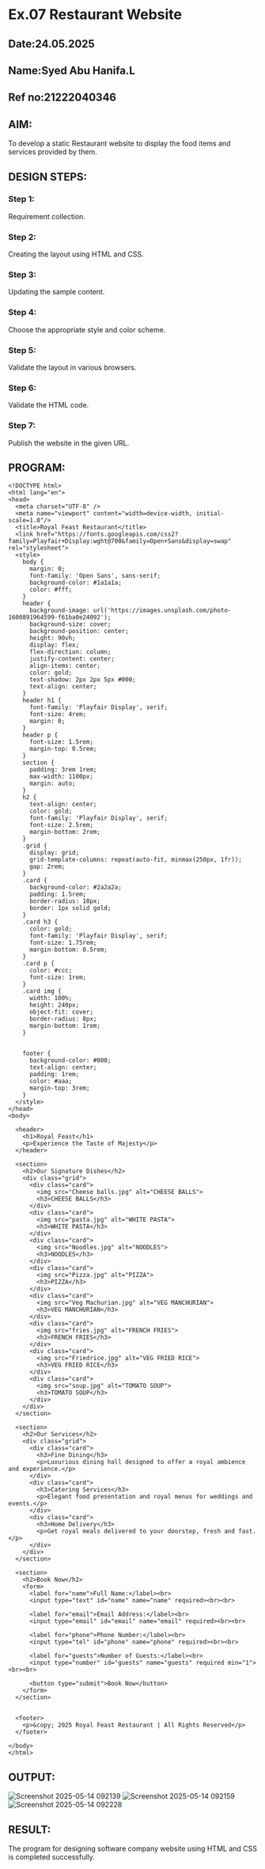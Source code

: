 # Ex.07 Restaurant Website
## Date:24.05.2025
## Name:Syed Abu Hanifa.L
## Ref no:21222040346

## AIM:
To develop a static Restaurant website to display the food items and services provided by them.

## DESIGN STEPS:

### Step 1:
Requirement collection.

### Step 2:
Creating the layout using HTML and CSS.

### Step 3:
Updating the sample content.

### Step 4:
Choose the appropriate style and color scheme.

### Step 5:
Validate the layout in various browsers.

### Step 6:
Validate the HTML code.

### Step 7:
Publish the website in the given URL.

## PROGRAM:
```
<!DOCTYPE html>
<html lang="en">
<head>
  <meta charset="UTF-8" />
  <meta name="viewport" content="width=device-width, initial-scale=1.0"/>
  <title>Royal Feast Restaurant</title>
  <link href="https://fonts.googleapis.com/css2?family=Playfair+Display:wght@700&family=Open+Sans&display=swap" rel="stylesheet">
  <style>
    body {
      margin: 0;
      font-family: 'Open Sans', sans-serif;
      background-color: #1a1a1a;
      color: #fff;
    }
    header {
      background-image: url('https://images.unsplash.com/photo-1600891964599-f61ba0e24092');
      background-size: cover;
      background-position: center;
      height: 90vh;
      display: flex;
      flex-direction: column;
      justify-content: center;
      align-items: center;
      color: gold;
      text-shadow: 2px 2px 5px #000;
      text-align: center;
    }
    header h1 {
      font-family: 'Playfair Display', serif;
      font-size: 4rem;
      margin: 0;
    }
    header p {
      font-size: 1.5rem;
      margin-top: 0.5rem;
    }
    section {
      padding: 3rem 1rem;
      max-width: 1100px;
      margin: auto;
    }
    h2 {
      text-align: center;
      color: gold;
      font-family: 'Playfair Display', serif;
      font-size: 2.5rem;
      margin-bottom: 2rem;
    }
    .grid {
      display: grid;
      grid-template-columns: repeat(auto-fit, minmax(250px, 1fr));
      gap: 2rem;
    }
    .card {
      background-color: #2a2a2a;
      padding: 1.5rem;
      border-radius: 10px;
      border: 1px solid gold;
    }
    .card h3 {
      color: gold;
      font-family: 'Playfair Display', serif;
      font-size: 1.75rem;
      margin-bottom: 0.5rem;
    }
    .card p {
      color: #ccc;
      font-size: 1rem;
    }
    .card img {
      width: 100%;
      height: 240px;
      object-fit: cover;
      border-radius: 8px;
      margin-bottom: 1rem;
    }
    

    footer {
      background-color: #000;
      text-align: center;
      padding: 1rem;
      color: #aaa;
      margin-top: 3rem;
    }
  </style>
</head>
<body>

  <header>
    <h1>Royal Feast</h1>
    <p>Experience the Taste of Majesty</p>
  </header>

  <section>
    <h2>Our Signature Dishes</h2>
    <div class="grid">
      <div class="card">
        <img src="Cheese balls.jpg" alt="CHEESE BALLS">
        <h3>CHEESE BALLS</h3>
      </div>
      <div class="card">
        <img src="pasta.jpg" alt="WHITE PASTA">
        <h3>WHITE PASTA</h3>
      </div>
      <div class="card">
        <img src="Noodles.jpg" alt="NOODLES">
        <h3>NOODLES</h3>
      </div>
      <div class="card">
        <img src="Pizza.jpg" alt="PIZZA">
        <h3>PIZZA</h3>
      </div>
      <div class="card">
        <img src="Veg Machurian.jpg" alt="VEG MANCHURIAN">
        <h3>VEG MANCHURIAN</h3>
      </div>
      <div class="card">
        <img src="fries.jpg" alt="FRENCH FRIES">
        <h3>FRENCH FRIES</h3>
      </div>
      <div class="card">
        <img src="Friedrice.jpg" alt="VEG FRIED RICE">
        <h3>VEG FRIED RICE</h3>
      </div>
      <div class="card">
        <img src="soup.jpg" alt="TOMATO SOUP">
        <h3>TOMATO SOUP</h3>
      </div>
    </div>
  </section>

  <section>
    <h2>Our Services</h2>
    <div class="grid">
      <div class="card">
        <h3>Fine Dining</h3>
        <p>Luxurious dining hall designed to offer a royal ambience and experience.</p>
      </div>
      <div class="card">
        <h3>Catering Services</h3>
        <p>Elegant food presentation and royal menus for weddings and events.</p>
      </div>
      <div class="card">
        <h3>Home Delivery</h3>
        <p>Get royal meals delivered to your doorstep, fresh and fast.</p>
      </div>
    </div>
  </section>
  
  <section>
    <h2>Book Now</h2>
    <form>
      <label for="name">Full Name:</label><br>
      <input type="text" id="name" name="name" required><br><br>

      <label for="email">Email Address:</label><br>
      <input type="email" id="email" name="email" required><br><br>

      <label for="phone">Phone Number:</label><br>
      <input type="tel" id="phone" name="phone" required><br><br>

      <label for="guests">Number of Guests:</label><br>
      <input type="number" id="guests" name="guests" required min="1"><br><br>

      <button type="submit">Book Now</button>
    </form>
  </section>


  <footer>
    <p>&copy; 2025 Royal Feast Restaurant | All Rights Reserved</p>
  </footer>

</body>
</html>

```


## OUTPUT:
![Screenshot 2025-05-14 092139](https://github.com/user-attachments/assets/32931eaf-90c3-4471-9b27-c3f3502b9d26)
![Screenshot 2025-05-14 092159](https://github.com/user-attachments/assets/dc93ee5c-57be-41a5-909c-47867ae300f6)
![Screenshot 2025-05-14 092228](https://github.com/user-attachments/assets/f602eadb-0f95-4aa5-9b4d-48ee3cc9c791)




## RESULT:
The program for designing software company website using HTML and CSS is completed successfully.
